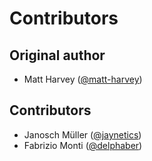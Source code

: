 # Contributors

## Original author

* Matt Harvey ([@matt-harvey](https://github.com/matt-harvey))

## Contributors

* Janosch Müller ([@jaynetics](https://github.com/jaynetics))
* Fabrizio Monti ([@delphaber](https://github.com/delphaber))
